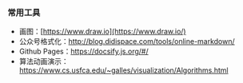 ### 常用工具

- 画图：[https://www.draw.io](https://www.draw.io/)
- 公众号格式化：http://blog.didispace.com/tools/online-markdown/
- Github Pages：https://docsify.js.org/#/
- 算法动画演示：https://www.cs.usfca.edu/~galles/visualization/Algorithms.html

